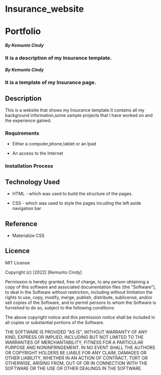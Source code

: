 # Insurance_website
# Portfolio

##### By Kemunto Cindy
### It is a description of my Insurance template.

##### By Kemunto Cindy
### It is a template of my Insurance page.



## Description
<p>This is  a website that shows my Insurance template.It contains all my background information,some sample projects that I have worked on and the experience gained.</p>


### Requirements

* Either a computer,phone,tablet or an Ipad

* An access to the Internet


### Installation Process


## Technology Used
* HTML - which was used to build the structure of the pages.

* CSS - which was used to style the pages incuding the left aside navigation bar

## Reference
* Materialize CSS


## Licence

MIT License

Copyright (c) [2022] [Kemunto Cindy]

Permission is hereby granted, free of charge, to any person obtaining a copy
of this software and associated documentation files (the "Software"), to deal
in the Software without restriction, including without limitation the rights
to use, copy, modify, merge, publish, distribute, sublicense, and/or sell
copies of the Software, and to permit persons to whom the Software is
furnished to do so, subject to the following conditions:

The above copyright notice and this permission notice shall be included in all
copies or substantial portions of the Software.

THE SOFTWARE IS PROVIDED "AS IS", WITHOUT WARRANTY OF ANY KIND, EXPRESS OR
IMPLIED, INCLUDING BUT NOT LIMITED TO THE WARRANTIES OF MERCHANTABILITY,
FITNESS FOR A PARTICULAR PURPOSE AND NONINFRINGEMENT. IN NO EVENT SHALL THE
AUTHORS OR COPYRIGHT HOLDERS BE LIABLE FOR ANY CLAIM, DAMAGES OR OTHER
LIABILITY, WHETHER IN AN ACTION OF CONTRACT, TORT OR OTHERWISE, ARISING FROM,
OUT OF OR IN CONNECTION WITH THE SOFTWARE OR THE USE OR OTHER DEALINGS IN THE
SOFTWARE.

